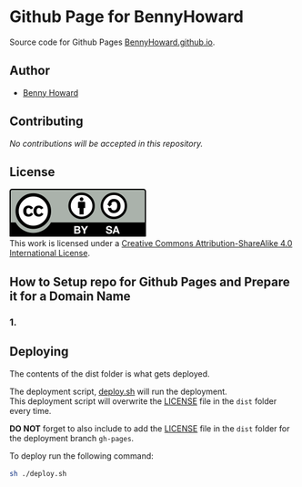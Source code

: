# Github Page for BennyHoward

Source code for Github Pages [BennyHoward.github.io](https://BennyHoward.github.io).  

## Author

- [Benny Howard](mailto:bennyhoward.opensource@gmail.com)

## Contributing

*No contributions will be accepted in this repository.*  

## License

![Creative Commons License](./by-sa.svg)  
This work is licensed under a <a rel="license" href="http://creativecommons.org/licenses/by-sa/4.0/">Creative Commons Attribution-ShareAlike 4.0 International License</a>.  

## How to Setup repo for Github Pages and Prepare it for a Domain Name

### 1. 

## Deploying

The contents of the dist folder is what gets deployed.  

The deployment script, [deploy.sh](./deploy.sh) will run the deployment.  
This deployment script will overwrite the [LICENSE](./LICENSE) file in the `dist` folder every time.  

**DO NOT** forget to also include to add the [LICENSE](./LICENSE) file in the `dist` folder for the deployment branch `gh-pages`.  

To deploy run the following command:  

```sh
sh ./deploy.sh
```
